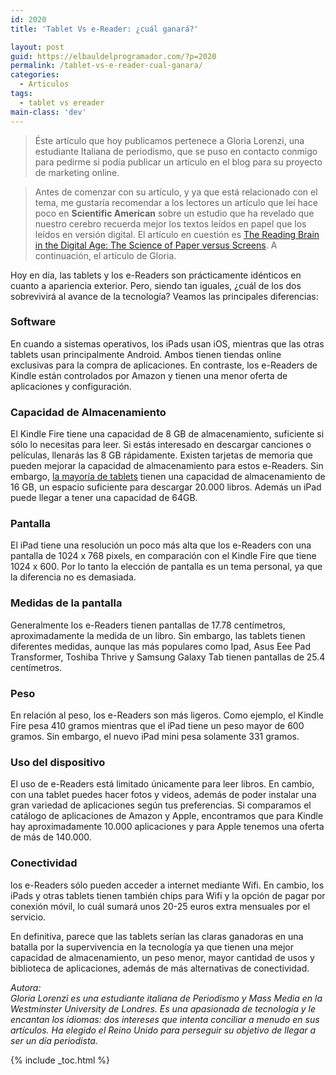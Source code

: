 ```yaml
---
id: 2020
title: 'Tablet Vs e-Reader: ¿cuál ganará?'

layout: post
guid: https://elbauldelprogramador.com/?p=2020
permalink: /tablet-vs-e-reader-cual-ganara/
categories:
  - Articulos
tags:
  - tablet vs ereader
main-class: 'dev'
---
```

> Éste artículo que hoy publicamos pertenece a Gloria Lorenzi, una estudiante Italiana de periodismo, que se puso en contacto conmigo para pedirme si podía publicar un artículo en el blog para su proyecto de marketing online.

> Antes de comenzar con su artículo, y ya que está relacionado con el tema, me gustaría recomendar a los lectores un artículo que leí hace poco en **Scientific American** sobre un estudio que ha revelado que nuestro cerebro recuerda mejor los textos leídos en papel que los leídos en versión digital. El artículo en cuestión es <a title="The Reading Brain in the Digital Age: The Science of Paper versus Screens" href="http://www.scientificamerican.com/article.cfm?id=reading-paper-screens&page=2" target="_blank">The Reading Brain in the Digital Age: The Science of Paper versus Screens</a>. A continuación, el artículo de Gloria.

Hoy en día, las tablets y los e-Readers son prácticamente idénticos en cuanto a apariencia exterior. Pero, siendo tan iguales, ¿cuál de los dos sobrevivirá al avance de la tecnología? Veamos las principales diferencias:  
<!--ad-->

### Software

En cuando a sistemas operativos, los iPads usan iOS, mientras que las otras tablets usan principalmente Android. Ambos tienen tiendas online exclusivas para la compra de aplicaciones. En contraste, los e-Readers de Kindle están controlados por Amazon y tienen una menor oferta de aplicaciones y configuración.

### Capacidad de Almacenamiento

El Kindle Fire tiene una capacidad de 8 GB de almacenamiento, suficiente si sólo lo necesitas para leer. Si estás interesado en descargar canciones o películas, llenarás las 8 GB rápidamente. Existen tarjetas de memoria que pueden mejorar la capacidad de almacenamiento para estos e-Readers. Sin embargo, <a href="http://shop.lenovo.com/es/es/tablets/" title="Lenovo" target="_blank">la mayoría de tablets</a> tienen una capacidad de almacenamiento de 16 GB, un espacio suficiente para descargar 20.000 libros. Además un iPad puede llegar a tener una capacidad de 64GB.

### Pantalla

El iPad tiene una resolución un poco más alta que los e-Readers con una pantalla de 1024 x 768 pixels, en comparación con el Kindle Fire que tiene 1024 x 600. Por lo tanto la elección de pantalla es un tema personal, ya que la diferencia no es demasiada.

### Medidas de la pantalla

Generalmente los e-Readers tienen pantallas de 17.78 centímetros, aproximadamente la medida de un libro. Sin embargo, las tablets tienen diferentes medidas, aunque las más populares como Ipad, Asus Eee Pad Transformer, Toshiba Thrive y Samsung Galaxy Tab tienen pantallas de 25.4 centímetros.

### Peso

En relación al peso, los e-Readers son más ligeros. Como ejemplo, el Kindle Fire pesa 410 gramos mientras que el iPad tiene un peso mayor de 600 gramos. Sin embargo, el nuevo iPad mini pesa solamente 331 gramos.

### Uso del dispositivo

El uso de e-Readers está limitado únicamente para leer libros. En cambio, con una tablet puedes hacer fotos y videos, además de poder instalar una gran variedad de aplicaciones según tus preferencias. Si comparamos el catálogo de aplicaciones de Amazon y Apple, encontramos que para Kindle hay aproximadamente 10.000 aplicaciones y para Apple tenemos una oferta de más de 140.000. 

### Conectividad

los e-Readers sólo pueden acceder a internet mediante Wifi. En cambio, los iPads y otras tablets tienen también chips para Wifi y la opción de pagar por conexión móvil, lo cuál sumará unos 20-25 euros extra mensuales por el servicio.

En definitiva, parece que las tablets serían las claras ganadoras en una batalla por la supervivencia en la tecnología ya que tienen una mejor capacidad de almacenamiento, un peso menor, mayor cantidad de usos y biblioteca de aplicaciones, además de más alternativas de conectividad.

*Autora:  
Gloria Lorenzi es una estudiante italiana de Periodismo y Mass Media en la Westminster University de Londres. Es una apasionada de tecnología y le encantan los idiomas: dos intereses que intenta conciliar a menudo en sus artículos. Ha elegido el Reino Unido para perseguir su objetivo de llegar a ser un día periodista.*



{% include _toc.html %}
